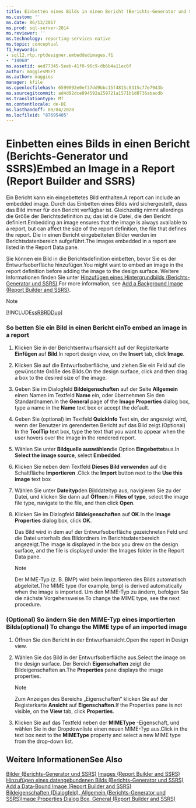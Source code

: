 ```yaml
---
title: Einbetten eines Bilds in einen Bericht (Berichts-Generator und SSRS) | Microsoft-Dokumentation
ms.custom: ''
ms.date: 06/13/2017
ms.prod: sql-server-2014
ms.reviewer: ''
ms.technology: reporting-services-native
ms.topic: conceptual
f1_keywords:
- sql12.rtp.rptdesigner.embeddedimages.f1
- "10060"
ms.assetid: aed77345-5eeb-41f0-96c9-db6b4a11ec6f
author: maggiesMSFT
ms.author: maggies
manager: kfile
ms.openlocfilehash: 6599092e0ef37dd9bbc15f4815c0315c77e7943b
ms.sourcegitcommit: ad4d92dce894592a259721a1571b1d8736abacdb
ms.translationtype: MT
ms.contentlocale: de-DE
ms.lasthandoff: 08/04/2020
ms.locfileid: "87695405"
---
```

# <a name="embed-an-image-in-a-report-report-builder-and-ssrs"></a><span data-ttu-id="0d83b-102">Einbetten eines Bilds in einen Bericht (Berichts-Generator und SSRS)</span><span class="sxs-lookup"><span data-stu-id="0d83b-102">Embed an Image in a Report (Report Builder and SSRS)</span></span>
  <span data-ttu-id="0d83b-103">Ein Bericht kann ein eingebettetes Bild enthalten.</span><span class="sxs-lookup"><span data-stu-id="0d83b-103">A report can include an embedded image.</span></span> <span data-ttu-id="0d83b-104">Durch das Einbetten eines Bilds wird sichergestellt, dass das Bild immer für den Bericht verfügbar ist. Gleichzeitig nimmt allerdings die Größe der Berichtsdefinition zu; das ist die Datei, die den Bericht definiert.</span><span class="sxs-lookup"><span data-stu-id="0d83b-104">Embedding an image ensures that the image is always available to a report, but can affect the size of the report definition, the file that defines the report.</span></span> <span data-ttu-id="0d83b-105">Die in einen Bericht eingebetteten Bilder werden im Berichtsdatenbereich aufgeführt.</span><span class="sxs-lookup"><span data-stu-id="0d83b-105">The images embedded in a report are listed in the Report Data pane.</span></span>  
  
 <span data-ttu-id="0d83b-106">Sie können ein Bild in die Berichtsdefinition einbetten, bevor Sie es der Entwurfsoberfläche hinzufügen.</span><span class="sxs-lookup"><span data-stu-id="0d83b-106">You might want to embed an image in the report definition before adding the image to the design surface.</span></span> <span data-ttu-id="0d83b-107">Weitere Informationen finden Sie unter [Hinzufügen eines Hintergrundbilds (Berichts-Generator und SSRS)](add-a-background-image-report-builder-and-ssrs.md).</span><span class="sxs-lookup"><span data-stu-id="0d83b-107">For more information, see [Add a Background Image &#40;Report Builder and SSRS&#41;](add-a-background-image-report-builder-and-ssrs.md).</span></span>  
  
> [!NOTE]  
>  [!INCLUDE[ssRBRDDup](../../includes/ssrbrddup-md.md)]  
  
### <a name="to-embed-an-image-in-a-report"></a><span data-ttu-id="0d83b-108">So betten Sie ein Bild in einen Bericht ein</span><span class="sxs-lookup"><span data-stu-id="0d83b-108">To embed an image in a report</span></span>  
  
1.  <span data-ttu-id="0d83b-109">Klicken Sie in der Berichtsentwurfsansicht auf der Registerkarte **Einfügen** auf **Bild**.</span><span class="sxs-lookup"><span data-stu-id="0d83b-109">In report design view, on the **Insert** tab, click **Image**.</span></span>  
  
2.  <span data-ttu-id="0d83b-110">Klicken Sie auf die Entwurfsoberfläche, und ziehen Sie ein Feld auf die gewünschte Größe des Bilds.</span><span class="sxs-lookup"><span data-stu-id="0d83b-110">On the design surface, click and then drag a box to the desired size of the image.</span></span>  
  
3.  <span data-ttu-id="0d83b-111">Geben Sie im Dialogfeld **Bildeigenschaften** auf der Seite **Allgemein** einen Namen im Textfeld **Name** ein, oder übernehmen Sie den Standardnamen.</span><span class="sxs-lookup"><span data-stu-id="0d83b-111">In the **General** page of the **Image Properties** dialog box, type a name in the **Name** text box or accept the default.</span></span>  
  
4.  <span data-ttu-id="0d83b-112">Geben Sie (optional) im Textfeld **QuickInfo** Text ein, der angezeigt wird, wenn der Benutzer im gerenderten Bericht auf das Bild zeigt.</span><span class="sxs-lookup"><span data-stu-id="0d83b-112">(Optional) In the **ToolTip** text box, type the text that you want to appear when the user hovers over the image in the rendered report.</span></span>  
  
5.  <span data-ttu-id="0d83b-113">Wählen Sie unter **Bildquelle auswählen**die Option **Eingebettet**aus.</span><span class="sxs-lookup"><span data-stu-id="0d83b-113">In **Select the image source**, select **Embedded**.</span></span>  
  
6.  <span data-ttu-id="0d83b-114">Klicken Sie neben dem Textfeld **Dieses Bild verwenden** auf die Schaltfläche **Importieren** .</span><span class="sxs-lookup"><span data-stu-id="0d83b-114">Click the **Import** button next to the **Use this image** text box</span></span>  
  
7.  <span data-ttu-id="0d83b-115">Wählen Sie unter **Dateityp**den Bilddateityp aus, navigieren Sie zu der Datei, und klicken Sie dann auf **Öffnen**.</span><span class="sxs-lookup"><span data-stu-id="0d83b-115">In **Files of type**, select the image file type, navigate to the file, and then click **Open**.</span></span>  
  
8.  <span data-ttu-id="0d83b-116">Klicken Sie im Dialogfeld **Bildeigenschaften** auf **OK**.</span><span class="sxs-lookup"><span data-stu-id="0d83b-116">In the **Image Properties** dialog box, click **OK**.</span></span>  
  
     <span data-ttu-id="0d83b-117">Das Bild wird in dem auf der Entwurfsoberfläche gezeichneten Feld und die Datei unterhalb des Bildordners im Berichtsdatenbereich angezeigt.</span><span class="sxs-lookup"><span data-stu-id="0d83b-117">The image is displayed in the box you drew on the design surface, and the file is displayed under the Images folder in the Report Data pane.</span></span>  
  
    > [!NOTE]  
    >  <span data-ttu-id="0d83b-118">Der MIME-Typ (z. B. BMP) wird beim Importieren des Bilds automatisch abgeleitet.</span><span class="sxs-lookup"><span data-stu-id="0d83b-118">The MIME type (for example, bmp) is derived automatically when the image is imported.</span></span> <span data-ttu-id="0d83b-119">Um den MIME-Typ zu ändern, befolgen Sie die nächste Vorgehensweise.</span><span class="sxs-lookup"><span data-stu-id="0d83b-119">To change the MIME type, see the next procedure.</span></span>  
  
### <a name="optional-to-change-the-mime-type-of-an-imported-image"></a><span data-ttu-id="0d83b-120">(Optional) So ändern Sie den MIME-Typ eines importierten Bilds</span><span class="sxs-lookup"><span data-stu-id="0d83b-120">(optional) To change the MIME type of an imported image</span></span>  
  
1.  <span data-ttu-id="0d83b-121">Öffnen Sie den Bericht in der Entwurfsansicht.</span><span class="sxs-lookup"><span data-stu-id="0d83b-121">Open the report in Design view.</span></span>  
  
2.  <span data-ttu-id="0d83b-122">Wählen Sie das Bild in der Entwurfsoberfläche aus.</span><span class="sxs-lookup"><span data-stu-id="0d83b-122">Select the image on the design surface.</span></span> <span data-ttu-id="0d83b-123">Der Bereich **Eigenschaften** zeigt die Bildeigenschaften an.</span><span class="sxs-lookup"><span data-stu-id="0d83b-123">The **Properties** pane displays the image properties.</span></span>  
  
    > [!NOTE]  
    >  <span data-ttu-id="0d83b-124">Zum Anzeigen des Bereichs „Eigenschaften“ klicken Sie auf der Registerkarte **Ansicht** auf **Eigenschaften**.</span><span class="sxs-lookup"><span data-stu-id="0d83b-124">If the Properties pane is not visible, on the **View** tab, click **Properties**.</span></span>  
  
3.  <span data-ttu-id="0d83b-125">Klicken Sie auf das Textfeld neben der **MIMEType** -Eigenschaft, und wählen Sie in der Dropdownliste einen neuen MIME-Typ aus.</span><span class="sxs-lookup"><span data-stu-id="0d83b-125">Click in the text box next to the **MIMEType** property and select a new MIME type from the drop-down list.</span></span>  
  
## <a name="see-also"></a><span data-ttu-id="0d83b-126">Weitere Informationen</span><span class="sxs-lookup"><span data-stu-id="0d83b-126">See Also</span></span>  
 <span data-ttu-id="0d83b-127">[Bilder &#40;Berichts-Generator und SSRS&#41;](images-report-builder-and-ssrs.md) </span><span class="sxs-lookup"><span data-stu-id="0d83b-127">[Images &#40;Report Builder and SSRS&#41;](images-report-builder-and-ssrs.md) </span></span>  
 <span data-ttu-id="0d83b-128">[Hinzufügen eines datengebundenen Bilds (Berichts-Generator und SSRS)](add-a-data-bound-image-report-builder-and-ssrs.md) </span><span class="sxs-lookup"><span data-stu-id="0d83b-128">[Add a Data-Bound Image &#40;Report Builder and SSRS&#41;](add-a-data-bound-image-report-builder-and-ssrs.md) </span></span>  
 [<span data-ttu-id="0d83b-129">Bildeigenschaften (Dialogfeld), Allgemein (Berichts-Generator und SSRS)</span><span class="sxs-lookup"><span data-stu-id="0d83b-129">Image Properties Dialog Box, General &#40;Report Builder and SSRS&#41;</span></span>](../image-properties-dialog-box-general-report-builder-and-ssrs.md)  
  
  
